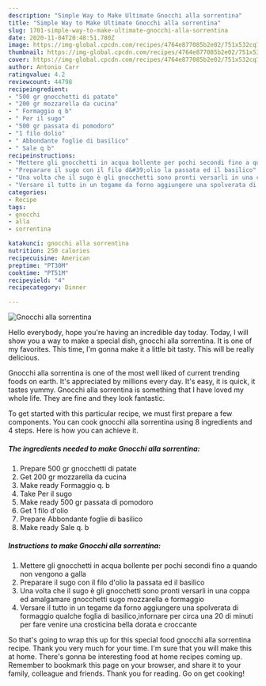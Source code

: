 ```yaml
---
description: "Simple Way to Make Ultimate Gnocchi alla sorrentina"
title: "Simple Way to Make Ultimate Gnocchi alla sorrentina"
slug: 1701-simple-way-to-make-ultimate-gnocchi-alla-sorrentina
date: 2020-11-04T20:48:51.780Z
image: https://img-global.cpcdn.com/recipes/4764e877085b2e02/751x532cq70/gnocchi-alla-sorrentina-recipe-main-photo.jpg
thumbnail: https://img-global.cpcdn.com/recipes/4764e877085b2e02/751x532cq70/gnocchi-alla-sorrentina-recipe-main-photo.jpg
cover: https://img-global.cpcdn.com/recipes/4764e877085b2e02/751x532cq70/gnocchi-alla-sorrentina-recipe-main-photo.jpg
author: Antonio Carr
ratingvalue: 4.2
reviewcount: 44798
recipeingredient:
- "500 gr gnocchetti di patate"
- "200 gr mozzarella da cucina"
- " Formaggio q b"
- " Per il sugo"
- "500 gr passata di pomodoro"
- "1 filo dolio"
- " Abbondante foglie di basilico"
- " Sale q b"
recipeinstructions:
- "Mettere gli gnocchetti in acqua bollente per pochi secondi fino a quando non vengono a galla"
- "Preparare il sugo con il filo d&#39;olio la passata ed il basilico"
- "Una volta che il sugo è gli gnocchetti sono pronti versarli in una coppa ed amalgamare gnocchetti sugo mozzarella e formaggio"
- "Versare il tutto in un tegame da forno aggiungere una spolverata di formaggio qualche foglia di basilico,infornare per circa una 20 di minuti per fare venire una crosticina bella dorata e croccante"
categories:
- Recipe
tags:
- gnocchi
- alla
- sorrentina

katakunci: gnocchi alla sorrentina 
nutrition: 250 calories
recipecuisine: American
preptime: "PT30M"
cooktime: "PT51M"
recipeyield: "4"
recipecategory: Dinner

---
```



![Gnocchi alla sorrentina](https://img-global.cpcdn.com/recipes/4764e877085b2e02/751x532cq70/gnocchi-alla-sorrentina-recipe-main-photo.jpg)

Hello everybody, hope you're having an incredible day today. Today, I will show you a way to make a special dish, gnocchi alla sorrentina. It is one of my favorites. This time, I'm gonna make it a little bit tasty. This will be really delicious.



Gnocchi alla sorrentina is one of the most well liked of current trending foods on earth. It's appreciated by millions every day. It's easy, it is quick, it tastes yummy. Gnocchi alla sorrentina is something that I have loved my whole life. They are fine and they look fantastic.


To get started with this particular recipe, we must first prepare a few components. You can cook gnocchi alla sorrentina using 8 ingredients and 4 steps. Here is how you can achieve it.

<!--inarticleads1-->

##### The ingredients needed to make Gnocchi alla sorrentina:

1. Prepare 500 gr gnocchetti di patate
1. Get 200 gr mozzarella da cucina
1. Make ready  Formaggio q. b
1. Take  Per il sugo
1. Make ready 500 gr passata di pomodoro
1. Get 1 filo d&#39;olio
1. Prepare  Abbondante foglie di basilico
1. Make ready  Sale q. b




<!--inarticleads2-->

##### Instructions to make Gnocchi alla sorrentina:

1. Mettere gli gnocchetti in acqua bollente per pochi secondi fino a quando non vengono a galla
1. Preparare il sugo con il filo d&#39;olio la passata ed il basilico
1. Una volta che il sugo è gli gnocchetti sono pronti versarli in una coppa ed amalgamare gnocchetti sugo mozzarella e formaggio
1. Versare il tutto in un tegame da forno aggiungere una spolverata di formaggio qualche foglia di basilico,infornare per circa una 20 di minuti per fare venire una crosticina bella dorata e croccante




So that's going to wrap this up for this special food gnocchi alla sorrentina recipe. Thank you very much for your time. I'm sure that you will make this at home. There's gonna be interesting food at home recipes coming up. Remember to bookmark this page on your browser, and share it to your family, colleague and friends. Thank you for reading. Go on get cooking!
